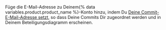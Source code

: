 Füge die E-Mail-Adresse zu Deinem{% data variables.product.product_name %}-Konto hinzu, indem Du [Deine Commit-E-Mail-Adresse setzt](/articles/setting-your-commit-email-address), so dass Deine Commits Dir zugeordnet werden und in Deinem Beteiligungsdiagramm erscheinen.
